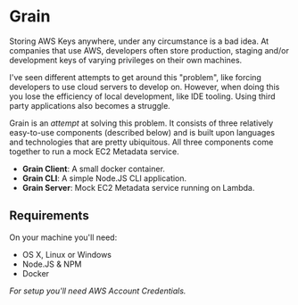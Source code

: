 # Grain

Storing AWS Keys anywhere, under any circumstance is a bad idea. At companies that use AWS, developers often store production, staging and/or development keys of varying privileges on their own machines.

I've seen different attempts to get around this "problem", like forcing developers to use cloud servers to develop on. However, when doing this you lose the efficiency of local development, like IDE tooling. Using third party applications also becomes a struggle.

Grain is an _attempt_ at solving this problem. It consists of three relatively easy-to-use components (described below) and is built upon languages and technologies that are pretty ubiquitous. All three components come together to run a mock EC2 Metadata service.

* **Grain Client**: A small docker container.
* **Grain CLI**: A simple Node.JS CLI application.
* **Grain Server**: Mock EC2 Metadata service running on Lambda.

## Requirements

On your machine you'll need:

* OS X, Linux or Windows
* Node.JS & NPM
* Docker

_For setup you'll need AWS Account Credentials._
